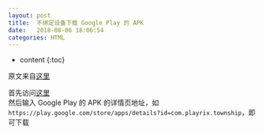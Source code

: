 ```yaml
---
layout: post
title:  不绑定设备下载 Google Play 的 APK
date:   2018-08-06 18:06:54
categories: HTML
---
```


* content
{:toc}

原文来自[这里](https://blog.csdn.net/tabactivity/article/details/79267902)

首先访问[这里](https://apps.evozi.com/apk-downloader/)  
然后输入 Google Play 的 APK 的详情页地址，如```https://play.google.com/store/apps/details?id=com.playrix.township```，即可下载

